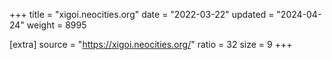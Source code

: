 +++
title = "xigoi.neocities.org"
date = "2022-03-22"
updated = "2024-04-24"
weight = 8995

[extra]
source = "https://xigoi.neocities.org/"
ratio = 32
size = 9
+++

